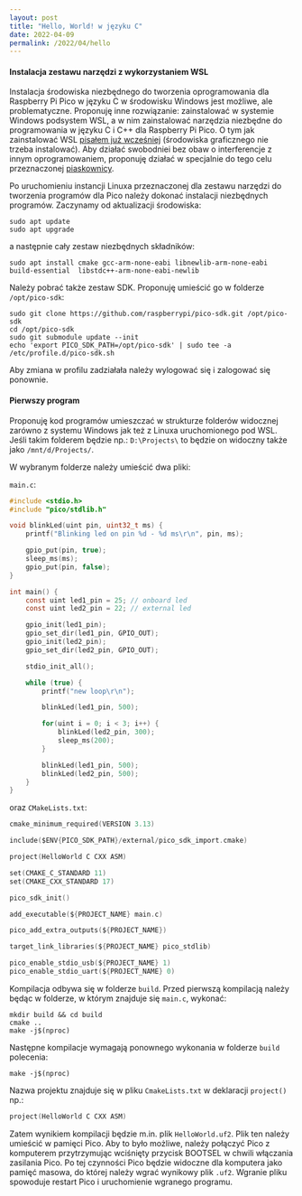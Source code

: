 ```yaml
---
layout: post
title: "Hello, World! w języku C"
date: 2022-04-09
permalink: /2022/04/hello
---
```


#### Instalacja zestawu narzędzi z wykorzystaniem WSL

Instalacja środowiska niezbędnego do tworzenia oprogramowania dla Raspberry Pi Pico w języku C w środowisku Windows jest możliwe, ale problematyczne. Proponuję inne rozwiązanie: zainstalować w systemie Windows podsystem WSL, a w nim zainstalować narzędzia niezbędne do programowania w języku C i C++ dla Raspberry Pi Pico.
O tym jak zainstalować WSL [pisałem już wcześniej](https://blog.ypro.tech/2021/04/wsl2-1) (środowiska graficznego nie trzeba instalować). Aby działać swobodniei bez obaw o interferencje z innym oprogramowaniem, proponuję działać w specjalnie do tego celu przeznaczonej [piaskownicy](https://blog.ypro.tech/2022/03/WSL2-piaskownice).

Po uruchomieniu instancji Linuxa przeznaczonej dla zestawu narzędzi do tworzenia programów dla Pico należy dokonać instalacji niezbędnych programów.
Zaczynamy od aktualizacji środowiska:
```console
sudo apt update
sudo apt upgrade
```
a następnie cały zestaw niezbędnych składników:
```console
sudo apt install cmake gcc-arm-none-eabi libnewlib-arm-none-eabi build-essential  libstdc++-arm-none-eabi-newlib
```

Należy pobrać także zestaw SDK. Proponuję umieścić go w folderze ``/opt/pico-sdk``:
```console
sudo git clone https://github.com/raspberrypi/pico-sdk.git /opt/pico-sdk
cd /opt/pico-sdk
sudo git submodule update --init
echo 'export PICO_SDK_PATH=/opt/pico-sdk' | sudo tee -a /etc/profile.d/pico-sdk.sh
```
Aby zmiana w profilu zadziałała należy wylogować się i zalogować się ponownie.

#### Pierwszy program

Proponuję kod programów umieszczać w strukturze folderów widocznej zarówno z systemu Windows jak też z Linuxa uruchomionego pod WSL. Jeśli takim folderem będzie np.: ``D:\Projects\`` to będzie on widoczny także jako ``/mnt/d/Projects/``.

W wybranym folderze należy umieścić dwa pliki:

``main.c``:
```c
#include <stdio.h>
#include "pico/stdlib.h"

void blinkLed(uint pin, uint32_t ms) {
    printf("Blinking led on pin %d - %d ms\r\n", pin, ms);

    gpio_put(pin, true);
    sleep_ms(ms);
    gpio_put(pin, false);
}

int main() {
    const uint led1_pin = 25; // onboard led
    const uint led2_pin = 22; // external led

    gpio_init(led1_pin);
    gpio_set_dir(led1_pin, GPIO_OUT);
    gpio_init(led2_pin);
    gpio_set_dir(led2_pin, GPIO_OUT);

    stdio_init_all();

    while (true) {
        printf("new loop\r\n");

        blinkLed(led1_pin, 500);

        for(uint i = 0; i < 3; i++) {
            blinkLed(led2_pin, 300);
            sleep_ms(200);
        }

        blinkLed(led1_pin, 500);
        blinkLed(led2_pin, 500);
    }
}
```

oraz ``CMakeLists.txt``:
```c
cmake_minimum_required(VERSION 3.13)

include($ENV{PICO_SDK_PATH}/external/pico_sdk_import.cmake)

project(HelloWorld C CXX ASM)

set(CMAKE_C_STANDARD 11)
set(CMAKE_CXX_STANDARD 17)

pico_sdk_init()

add_executable(${PROJECT_NAME} main.c)

pico_add_extra_outputs(${PROJECT_NAME})

target_link_libraries(${PROJECT_NAME} pico_stdlib)

pico_enable_stdio_usb(${PROJECT_NAME} 1)
pico_enable_stdio_uart(${PROJECT_NAME} 0)
```

Kompilacja odbywa się w folderze ``build``. Przed pierwszą kompilacją należy będąc w folderze, w którym znajduje się ``main.c``, wykonać:
```console
mkdir build && cd build 
cmake ..
make -j$(nproc)
```
Następne kompilacje wymagają ponownego wykonania w folderze ``build`` polecenia:
```console
make -j$(nproc)
```

Nazwa projektu znajduje się w pliku ``CmakeLists.txt`` w deklaracji ``project()`` np.:
```c
project(HelloWorld C CXX ASM)
```
Zatem wynikiem kompilacji będzie m.in. plik ``HelloWorld.uf2``. Plik ten należy umieścić w pamięci Pico. Aby to było możliwe, należy połączyć Pico z komputerem przytrzymując wciśnięty przycisk BOOTSEL w chwili włączania zasilania Pico. Po tej czynności Pico będzie widoczne dla komputera jako pamięć masowa, do której należy wgrać wynikowy plik ``.uf2``. Wgranie pliku spowoduje restart Pico i uruchomienie wgranego programu.